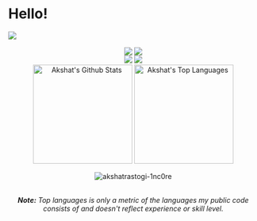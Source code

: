 # Hello!

![](http://github-profile-summary-cards.vercel.app/api/cards/profile-details?username=Trafalgar99&theme=moonlight)

<center   align="center">
    <img align="center" src="http://github-profile-summary-cards.vercel.app/api/cards/repos-per-language?username=Trafalgar99&theme=moonlight">
    <img  align="center" src="http://github-profile-summary-cards.vercel.app/api/cards/most-commit-language?username=Trafalgar99&theme=moonlight">
    <br/>
    <img src="http://github-profile-summary-cards.vercel.app/api/cards/stats?username=Trafalgar99&theme=moonlight">
    <img src="http://github-profile-summary-cards.vercel.app/api/cards/productive-time?username=Trafalgar99&theme=moonlight&utcOffset=8">
</center>

<div>
    <div align="center">
    <a href="#"><img alt="Akshat's Github Stats" src="https://github-readme-stats.vercel.app/api?username=AkshatRastogi-1nC0re&show_icons=true&include_all_commits=true&count_private=true&theme=react&hide_border=true&bg_color=0D1117&title_color=5ce1e6&icon_color=5ce1e6" height="200"/></a>
    <a href="#"><img alt="Akshat's Top Languages" src="https://github-readme-stats.vercel.app/api/top-langs/?username=AkshatRastogi-1nC0re&langs_count=10&layout=compact&theme=react&hide_border=true&bg_color=0D1117&title_color=5ce1e6&icon_color=5ce1e6" height="200"/></a>
   <p align="center"> <img src="https://komarev.com/ghpvc/?username=akshatrastogi-1nc0re&label=Profile%20views&color=0e75b6&style=flat" alt="akshatrastogi-1nc0re" /> </p>
    <br/>
    <i><b>Note:</b> Top languages is only a metric of the languages my public code consists of and doesn't reflect experience or skill level.</i>
  </div>
</div>
